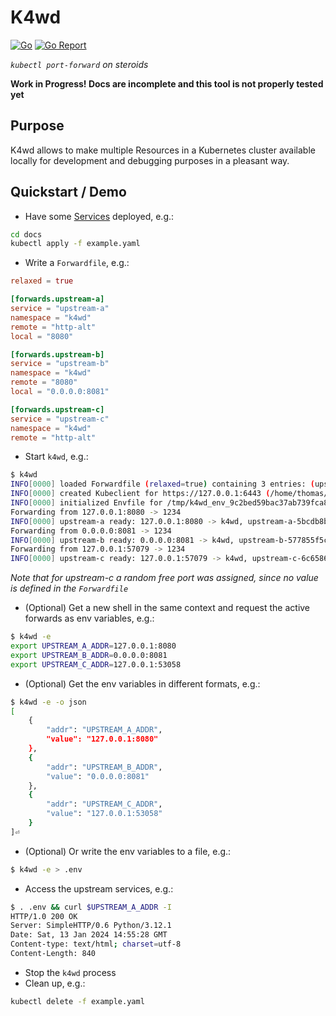 # K4wd
[![Go](https://github.com/tmsmr/k4wd/actions/workflows/push.yml/badge.svg)](https://github.com/tmsmr/k4wd/actions/workflows/push.yml)
[![Go Report](https://goreportcard.com/badge/github.com/tmsmr/k4wd)](https://goreportcard.com/report/github.com/tmsmr/k4wd)

*`kubectl port-forward` on steroids*

**Work in Progress! Docs are incomplete and this tool is not properly tested yet**

## Purpose
K4wd allows to make multiple Resources in a Kubernetes cluster available locally for development and debugging purposes in a pleasant way.

## Quickstart / Demo
- Have some [Services](https://kubernetes.io/docs/concepts/services-networking/service/) deployed, e.g.:
```bash
cd docs
kubectl apply -f example.yaml
```
- Write a `Forwardfile`, e.g.:
```toml
relaxed = true

[forwards.upstream-a]
service = "upstream-a"
namespace = "k4wd"
remote = "http-alt"
local = "8080"

[forwards.upstream-b]
service = "upstream-b"
namespace = "k4wd"
remote = "8080"
local = "0.0.0.0:8081"

[forwards.upstream-c]
service = "upstream-c"
namespace = "k4wd"
remote = "http-alt"
```
- Start `k4wd`, e.g.:
```bash
$ k4wd
INFO[0000] loaded Forwardfile (relaxed=true) containing 3 entries: (upstream-b, upstream-c, upstream-a) 
INFO[0000] created Kubeclient for https://127.0.0.1:6443 (/home/thomas/.kube/config) 
INFO[0000] initialized Envfile for /tmp/k4wd_env_9c2bed59bac37ab739fca89c25e8cddfc25dd0568537c7c864751d3948962afb 
Forwarding from 127.0.0.1:8080 -> 1234
INFO[0000] upstream-a ready: 127.0.0.1:8080 -> k4wd, upstream-a-5bcdb8b947-m2f9z, 1234 
Forwarding from 0.0.0.0:8081 -> 1234
INFO[0000] upstream-b ready: 0.0.0.0:8081 -> k4wd, upstream-b-577855f5c7-frwjm, 1234 
Forwarding from 127.0.0.1:57079 -> 1234
INFO[0000] upstream-c ready: 127.0.0.1:57079 -> k4wd, upstream-c-6c658678ff-w6cf2, 1234 
```
*Note that for upstream-c a random free port was assigned, since no value is defined in the `Forwardfile`*
- (Optional) Get a new shell in the same context and request the active forwards as env variables, e.g.:
```bash
$ k4wd -e
export UPSTREAM_A_ADDR=127.0.0.1:8080
export UPSTREAM_B_ADDR=0.0.0.0:8081
export UPSTREAM_C_ADDR=127.0.0.1:53058
```
- (Optional) Get the env variables in different formats, e.g.:
```bash
$ k4wd -e -o json
[
    {
        "addr": "UPSTREAM_A_ADDR",
        "value": "127.0.0.1:8080"
    },
    {
        "addr": "UPSTREAM_B_ADDR",
        "value": "0.0.0.0:8081"
    },
    {
        "addr": "UPSTREAM_C_ADDR",
        "value": "127.0.0.1:53058"
    }
]⏎
```
- (Optional) Or write the env variables to a file, e.g.:
```bash
$ k4wd -e > .env
```
- Access the upstream services, e.g.:
```bash
$ . .env && curl $UPSTREAM_A_ADDR -I
HTTP/1.0 200 OK
Server: SimpleHTTP/0.6 Python/3.12.1
Date: Sat, 13 Jan 2024 14:55:28 GMT
Content-type: text/html; charset=utf-8
Content-Length: 840
```
- Stop the `k4wd` process
- Clean up, e.g.:
```bash
kubectl delete -f example.yaml
```
